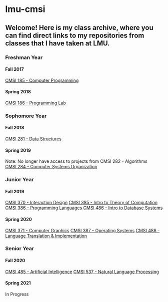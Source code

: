 # lmu-cmsi

## Welcome! Here is my class archive, where you can find direct links to my repositories from classes that I have taken at LMU.

### Freshman Year 
#### Fall 2017
[CMSI 185 - Computer Programming](https://github.com/nraymundo/High-Speed-Strike)

#### Spring 2018
[CMSI 186 - Programming Lab](https://github.com/nraymundo/cmsi186)

### Sophomore Year 
#### Fall 2018
[CMSI 281 - Data Structures](https://github.com/nraymundo/cmsi281)

#### Spring 2019
Note: No longer have access to projects from CMSI 282 - Algorithms<br />
[CMSI 284 - Computer Systems Organization](https://github.com/nraymundo/cmsi284)

### Junior Year 
#### Fall 2019
[CMSI 370 - Interaction Design](https://github.com/nraymundo/cmsi370)
[CMSI 385 - Intro to Theory of Computation](https://github.com/nraymundo/cmsi385)
[CMSI 386 - Programming Languages](https://github.com/nraymundo/cmsi386)
[CMSI 486 - Intro to Database Systems](https://github.com/JigarSwam/cmsi-486-database)

#### Spring 2020
[CMSI 371 - Computer Graphics](https://github.com/nraymundo/cmsi371)
[CMSI 387 - Operating Systems](https://github.com/wdibi/CMSI387-WillNicoSebastian)
[CMSI 488 - Language Translation & Implementation](https://github.com/wdibi/Pivot)

### Senior Year 
#### Fall 2020
[CMSI 485 - Artificial Intelligence](https://github.com/nraymundo/cmsi485)
[CMSI 537 - Natural Language Processing](https://github.com/lmu-mandy/project-jnw)

#### Spring 2021
In Progress